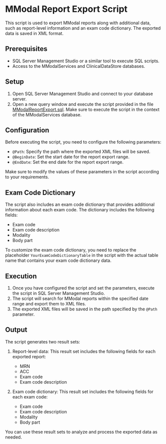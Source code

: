 # MModal Report Export Script

This script is used to export MModal reports along with additional data, such as report-level information and an exam code dictionary. The exported data is saved in XML format.

## Prerequisites

- SQL Server Management Studio or a similar tool to execute SQL scripts.
- Access to the MModalServices and ClinicalDataStore databases.

## Setup

1. Open SQL Server Management Studio and connect to your database server.
2. Open a new query window and execute the script provided in the file [MModalReportExport.sql](./MModalReportExport.sql). Make sure to execute the script in the context of the MModalServices database.

## Configuration

Before executing the script, you need to configure the following parameters:

- `@Path`: Specify the path where the exported XML files will be saved.
- `@BeginDate`: Set the start date for the report export range.
- `@EndDate`: Set the end date for the report export range.

Make sure to modify the values of these parameters in the script according to your requirements.

## Exam Code Dictionary

The script also includes an exam code dictionary that provides additional information about each exam code. The dictionary includes the following fields:

- Exam code
- Exam code description
- Modality
- Body part

To customize the exam code dictionary, you need to replace the placeholder `YourExamCodeDictionaryTable` in the script with the actual table name that contains your exam code dictionary data.

## Execution

1. Once you have configured the script and set the parameters, execute the script in SQL Server Management Studio.
2. The script will search for MModal reports within the specified date range and export them to XML files.
3. The exported XML files will be saved in the path specified by the `@Path` parameter.

## Output

The script generates two result sets:

1. Report-level data: This result set includes the following fields for each exported report:
   - MRN
   - ACC
   - Exam code
   - Exam code description

2. Exam code dictionary: This result set includes the following fields for each exam code:
   - Exam code
   - Exam code description
   - Modality
   - Body part

You can use these result sets to analyze and process the exported data as needed.
